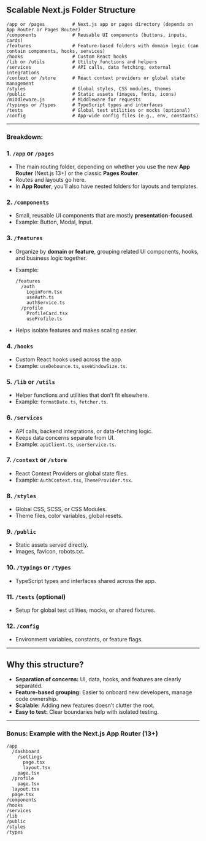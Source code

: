 ## Scalable Next.js Folder Structure

```
/app or /pages          # Next.js app or pages directory (depends on App Router or Pages Router)
/components             # Reusable UI components (buttons, inputs, cards)
/features               # Feature-based folders with domain logic (can contain components, hooks, services)
/hooks                  # Custom React hooks
/lib or /utils          # Utility functions and helpers
/services               # API calls, data fetching, external integrations
/context or /store      # React context providers or global state management
/styles                 # Global styles, CSS modules, themes
/public                 # Static assets (images, fonts, icons)
/middleware.js          # Middleware for requests
/typings or /types      # TypeScript types and interfaces
/tests                  # Global test utilities or mocks (optional)
/config                 # App-wide config files (e.g., env, constants)
```

---

### Breakdown:

### 1. `/app` or `/pages`

* The main routing folder, depending on whether you use the new **App Router** (Next.js 13+) or the classic **Pages Router**.
* Routes and layouts go here.
* In **App Router**, you’ll also have nested folders for layouts and templates.

### 2. `/components`

* Small, reusable UI components that are mostly **presentation-focused**.
* Example: Button, Modal, Input.

### 3. `/features`

* Organize by **domain or feature**, grouping related UI components, hooks, and business logic together.
* Example:

  ```
  /features
    /auth
      LoginForm.tsx
      useAuth.ts
      authService.ts
    /profile
      ProfileCard.tsx
      useProfile.ts
  ```
* Helps isolate features and makes scaling easier.

### 4. `/hooks`

* Custom React hooks used across the app.
* Example: `useDebounce.ts`, `useWindowSize.ts`.

### 5. `/lib` or `/utils`

* Helper functions and utilities that don’t fit elsewhere.
* Example: `formatDate.ts`, `fetcher.ts`.

### 6. `/services`

* API calls, backend integrations, or data-fetching logic.
* Keeps data concerns separate from UI.
* Example: `apiClient.ts`, `userService.ts`.

### 7. `/context` or `/store`

* React Context Providers or global state files.
* Example: `AuthContext.tsx`, `ThemeProvider.tsx`.

### 8. `/styles`

* Global CSS, SCSS, or CSS Modules.
* Theme files, color variables, global resets.

### 9. `/public`

* Static assets served directly.
* Images, favicon, robots.txt.

### 10. `/typings` or `/types`

* TypeScript types and interfaces shared across the app.

### 11. `/tests` (optional)

* Setup for global test utilities, mocks, or shared fixtures.

### 12. `/config`

* Environment variables, constants, or feature flags.

---

## Why this structure?

* **Separation of concerns:** UI, data, hooks, and features are clearly separated.
* **Feature-based grouping:** Easier to onboard new developers, manage code ownership.
* **Scalable:** Adding new features doesn’t clutter the root.
* **Easy to test:** Clear boundaries help with isolated testing.

---

### Bonus: Example with the **Next.js App Router (13+)**

```
/app
  /dashboard
    /settings
      page.tsx
      layout.tsx
    page.tsx
  /profile
    page.tsx
  layout.tsx
  page.tsx
/components
/hooks
/services
/lib
/public
/styles
/types
```
